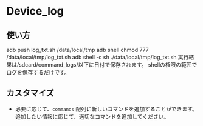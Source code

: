 # Device_log
## 使い方
adb push log_txt.sh /data/local/tmp
adb shell chmod 777 /data/local/tmp/log_txt.sh
adb shell -c sh ./data/local/tmp/log_txt.sh
実行結果は/sdcard/command_logs/以下に日付で保存されます。
shellの権限の範囲でログを保存するだけです。

## カスタマイズ

- 必要に応じて、`commands` 配列に新しいコマンドを追加することができます。追加したい情報に応じて、適切なコマンドを追加してください。
